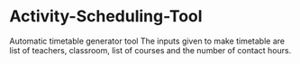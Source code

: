 # Activity-Scheduling-Tool
Automatic timetable generator tool 
The inputs given to make timetable are list of teachers, classroom, list of courses
and the number of contact hours.

